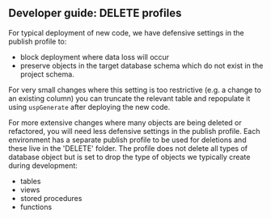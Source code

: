 ## Developer guide: DELETE profiles

For typical deployment of new code, we have defensive settings in the publish profile to:
- block deployment where data loss will occur
- preserve objects in the target database schema which do not exist in the project schema.

For very small changes where this setting is too restrictive (e.g. a change to an existing column) you can truncate the relevant table and repopulate it using `uspGenerate` after deploying the new code.

For more extensive changes where many objects are being deleted or refactored, you will need less defensive settings in the publish profile.  Each environment has a separate publish profile to be used for deletions and these live in the 'DELETE' folder.  The profile does not delete all types of database object but is set to drop the type of objects we typically create during development:
* tables
* views
* stored procedures
* functions